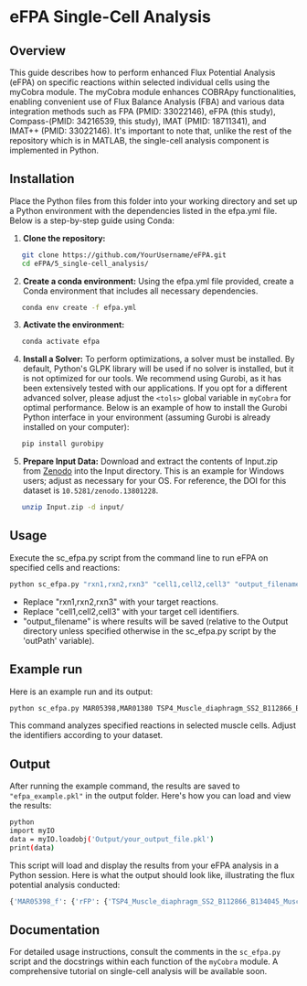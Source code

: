 # eFPA Single-Cell Analysis

## Overview

This guide describes how to perform enhanced Flux Potential Analysis (eFPA) on specific reactions within selected individual cells using the myCobra module. The myCobra module enhances COBRApy functionalities, enabling convenient use of Flux Balance Analysis (FBA) and various data integration methods such as FPA (PMID: 33022146), eFPA (this study), Compass-(PMID: 34216539, this study), IMAT (PMID: 18711341), and IMAT++ (PMID: 33022146). It's important to note that, unlike the rest of the repository which is in MATLAB, the single-cell analysis component is implemented in Python.

## Installation

Place the Python files from this folder into your working directory and set up a Python environment with the dependencies listed in the efpa.yml file. Below is a step-by-step guide using Conda:

1. **Clone the repository:**
   
```bash 
   git clone https://github.com/YourUsername/eFPA.git
   cd eFPA/5_single-cell_analysis/
```

2. **Create a conda environment:**
   Using the efpa.yml file provided, create a Conda environment that includes all necessary dependencies.
   
```bash
   conda env create -f efpa.yml
```

3. **Activate the environment:**
   
```bash
   conda activate efpa
```

4. **Install a Solver:**
   To perform optimizations, a solver must be installed. By default, Python's GLPK library will be used if no solver is installed, but it is not optimized for our tools. We recommend using Gurobi, as it has been extensively tested with our applications. If you opt for a different advanced solver, please adjust the `<tols>` global variable in `myCobra` for optimal performance. Below is an example of how to install the Gurobi Python interface in your environment (assuming Gurobi is already installed on your computer):
   
```bash
   pip install gurobipy
```

5. **Prepare Input Data:**
   Download and extract the contents of Input.zip from [Zenodo](https://zenodo.org/records/13801228) into the Input directory. This is an example for Windows users; adjust as necessary for your OS. For reference, the DOI for this dataset is `10.5281/zenodo.13801228`.
   
```bash
   unzip Input.zip -d input/
```

## Usage

Execute the sc_efpa.py script from the command line to run eFPA on specified cells and reactions:

```bash
python sc_efpa.py "rxn1,rxn2,rxn3" "cell1,cell2,cell3" "output_filename"
```

- Replace "rxn1,rxn2,rxn3" with your target reactions.
- Replace "cell1,cell2,cell3" with your target cell identifiers.
- "output_filename" is where results will be saved (relative to the Output directory unless specified otherwise in the sc_efpa.py script by the 'outPath' variable).

## Example run

Here is an example run and its output:

```bash
python sc_efpa.py MAR05398,MAR01380 TSP4_Muscle_diaphragm_SS2_B112866_B134045_MuscleStemCell_J19_L002,TSP4_Muscle_rectusabdominus_SS2_B114867_B134050_MuscleStemCell_J2_L004 efpa_example.pkl
```

This command analyzes specified reactions in selected muscle cells. Adjust the identifiers according to your dataset.

## Output

After running the example command, the results are saved to `"efpa_example.pkl"` in the output folder. Here's how you can load and view the results:

```bash
python
import myIO
data = myIO.loadobj('Output/your_output_file.pkl')
print(data)
```

This script will load and display the results from your eFPA analysis in a Python session. Here is what the output should look like, illustrating the flux potential analysis conducted:
```bash
{'MAR05398_f': {'rFP': {'TSP4_Muscle_diaphragm_SS2_B112866_B134045_MuscleStemCell_J19_L002': 0.13324461138208257, 'TSP4_Muscle_rectusabdominus_SS2_B114867_B134050_MuscleStemCell_J2_L004': 0.4027750235549703, 'super_cond': 1.0}, 'FP': {'TSP4_Muscle_diaphragm_SS2_B112866_B134045_MuscleStemCell_J19_L002': 0.008165373471484737, 'TSP4_Muscle_rectusabdominus_SS2_B114867_B134050_MuscleStemCell_J2_L004': 0.02468248778092531, 'super_cond': 0.061281078362488556}}, 'MAR01380_f': {'rFP': {'TSP4_Muscle_diaphragm_SS2_B112866_B134045_MuscleStemCell_J19_L002': 0.37138911367066796, 'TSP4_Muscle_rectusabdominus_SS2_B114867_B134050_MuscleStemCell_J2_L004': 0.33299885201371854, 'super_cond': 1.0}, 'FP': {'TSP4_Muscle_diaphragm_SS2_B112866_B134045_MuscleStemCell_J19_L002': 0.030050699534704923, 'TSP4_Muscle_rectusabdominus_SS2_B114867_B134050_MuscleStemCell_J2_L004': 0.026944377416887808, 'super_cond': 0.08091432524151099}}}
```

## Documentation

For detailed usage instructions, consult the comments in the `sc_efpa.py` script and the docstrings within each function of the `myCobra` module. A comprehensive tutorial on single-cell analysis will be available soon.
